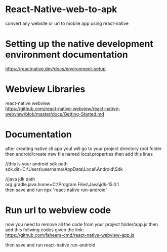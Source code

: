 # React-Native-web-to-apk
convert any website or url  to mobile app using react-native

# Setting up the native development environment documentation<br>
https://reactnative.dev/docs/environment-setup

# Webview Libraries
react-native webview<br>
https://github.com/react-native-webview/react-native-webview/blob/master/docs/Getting-Started.md

# Documentation
after creating native cli app youl will go to your project directory
root folder then android/create new file named local.properties then add this lines

 //this is your android sdk path<br>
sdk.dir=C:\\Users\\username\\AppData\\Local\\Android\\Sdk <br>

//java jdk path<br>
org.gradle.java.home=C:\\Program Files\\Java\\jdk-15.0.1   
then save and run npx 'react-native run-android'

# Run url to webview code
now you need to remove all the code from your project folder/app.js then add this follwing codes given the link:<br>
https://github.com/faheem-cmd/react-native-webview-app.js

then save and run react-native run-android




